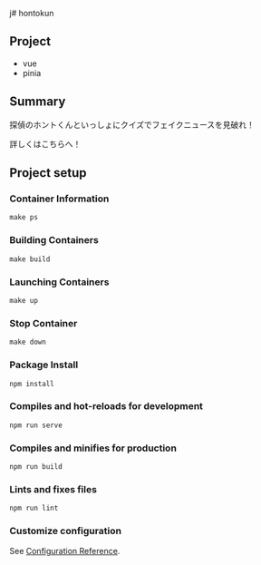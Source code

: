 j# hontokun

## Project 
- vue
- pinia

## Summary

探偵のホントくんといっしょにクイズでフェイクニュースを見破れ！

詳しくはこちらへ！



## Project setup

### Container Information
```
make ps
```

### Building Containers
```
make build
```

### Launching Containers
```
make up
```

### Stop Container
```
make down
```

### Package Install
```
npm install
```

### Compiles and hot-reloads for development
```
npm run serve
```

### Compiles and minifies for production
```
npm run build
```

### Lints and fixes files
```
npm run lint
```

### Customize configuration
See [Configuration Reference](https://cli.vuejs.org/config/).
